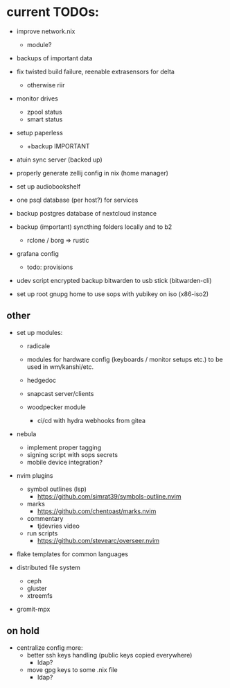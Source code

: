 # current TODOs:

- improve network.nix 
    - module?

- backups of important data
- fix twisted build failure, reenable extrasensors for delta
    - otherwise riir

- monitor drives
    - zpool status
    - smart status

- setup paperless
    - +backup IMPORTANT

- atuin sync server (backed up)
- properly generate zellij config in nix (home manager)
- set up audiobookshelf

- one psql database (per host?) for services
- backup postgres database of nextcloud instance
- backup (important) syncthing folders locally and to b2
    - rclone / borg => rustic

- grafana config
    - todo: provisions

- udev script encrypted backup bitwarden to usb stick (bitwarden-cli)
- set up root gnupg home to use sops with yubikey on iso (x86-iso2)

## other

- set up modules:
    - radicale

    - modules for hardware config (keyboards / monitor setups etc.) to be used in wm/kanshi/etc.

    - hedgedoc
    - snapcast server/clients

    - woodpecker module
        - ci/cd with hydra webhooks from gitea

- nebula
    - implement proper tagging
    - signing script with sops secrets
    - mobile device integration?

- nvim plugins
    - symbol outlines (lsp)
        - https://github.com/simrat39/symbols-outline.nvim
    - marks
        - https://github.com/chentoast/marks.nvim
    - commentary
        - tjdevries video
    - run scripts
        - https://github.com/stevearc/overseer.nvim

- flake templates for common languages

- distributed file system
    - ceph
    - gluster
    - xtreemfs

- gromit-mpx

## on hold

- centralize config more:
    - better ssh keys handling (public keys copied everywhere)
        - ldap?
    - move gpg keys to some .nix file
        - ldap?
